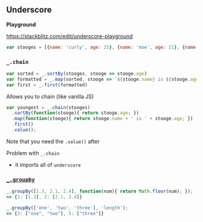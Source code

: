 ## Underscore

**Playground**

https://stackblitz.com/edit/underscore-playground


```javascript
var stooges = [{name: 'curly', age: 25}, {name: 'moe', age: 21}, {name: 'larry', age: 23}];
```

### `_.chain`

```javascript
var sorted = _.sortBy(stooges, stooge => stooge.age)
var formatted = _.map(sorted, stooge => `${stooge.name} is ${stooge.age}`)
var first = _.first(formatted)
```

Allows you to chain (like vanilla JS)

```javascript
var youngest = _.chain(stooges)
  .sortBy(function(stooge){ return stooge.age; })
  .map(function(stooge){ return stooge.name + ' is ' + stooge.age; })
  .first()
  .value();
```

Note that you need the `.value()` after

Problem with `_.chain`

* it imports all of `underscore`


### [`_.groupby`](https://underscorejs.org/#groupBy)

```javascript
_.groupBy([1.3, 2.1, 2.4], function(num){ return Math.floor(num); });
=> {1: [1.3], 2: [2.1, 2.4]}

_.groupBy(['one', 'two', 'three'], 'length');
=> {3: ["one", "two"], 5: ["three"]}
```
